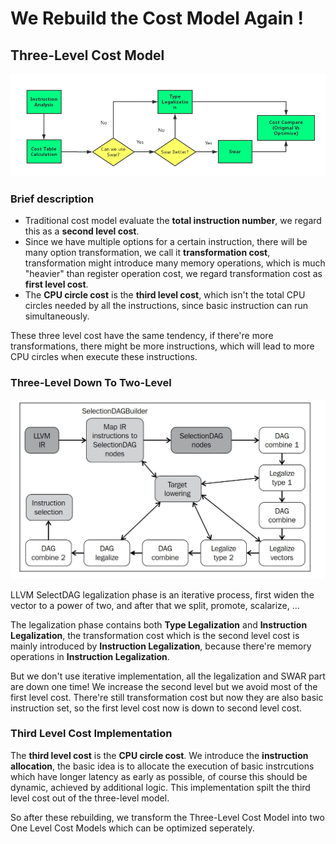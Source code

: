 # We Rebuild the Cost Model Again !

## Three-Level Cost Model 

![Alt text](../image//flowchart.png)

### Brief description

* Traditional cost model evaluate the **total instruction number**, we regard this as a **second level cost**.
* Since we have multiple options for a certain instruction, there will be many option transformation, we call it **transformation cost**, transformation might introduce many memory operations, which is much "heavier" than register operation cost, we regard transformation cost as **first level cost**.
* The **CPU circle cost** is the **third level cost**, which isn't the total CPU circles needed by all the instructions, since basic instruction can run simultaneously.

These three level cost have the same tendency, if there're more transformations, there might be more instructions, which will lead to more CPU circles when execute these instructions. 


### Three-Level Down To Two-Level

![Alt text](../image//SelectionDAGBuilder.jpeg)

LLVM SelectDAG legalization phase is an iterative process, first widen the vector to a power of two, and after that we split, promote, scalarize, ... 

The legalization phase contains both **Type Legalization** and **Instruction Legalization**, the transformation cost which is the second level cost is mainly introduced by **Instruction Legalization**, because there're memory operations in **Instruction Legalization**.

But we don't use iterative implementation, all the legalization and SWAR part are down one time! We increase the second level but we avoid most of the first level cost. There're still transformation cost but now they are also basic instruction set, so the first level cost now is down to second level cost.

### Third Level Cost Implementation

The **third level cost** is the **CPU circle cost**. We introduce the **instruction allocation**, the basic idea is to allocate the execution of basic instrcutions which have longer latency as early as possible, of course this should be dynamic, achieved by additional logic. This implementation spilt the third level cost out of the three-level model.

So after these rebuilding, we transform the Three-Level Cost Model into two One Level Cost Models which can be optimized seperately.
